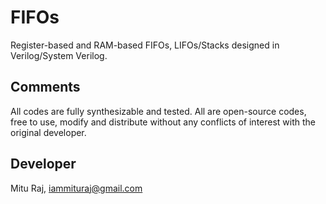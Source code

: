 # FIFOs
Register-based and RAM-based FIFOs, LIFOs/Stacks designed in Verilog/System Verilog.

Comments
--------
All codes are fully synthesizable and tested. All are open-source codes, free to use, modify and distribute without any conflicts of interest with the original developer.

Developer
---------
Mitu Raj, iammituraj@gmail.com
